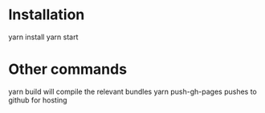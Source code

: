 # Installation

yarn install
yarn start

# Other commands
yarn build will compile the relevant bundles
yarn push-gh-pages pushes to github for hosting


